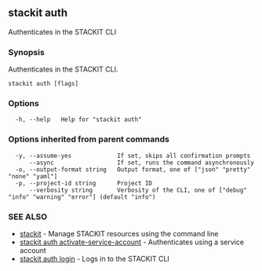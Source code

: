 ## stackit auth

Authenticates in the STACKIT CLI

### Synopsis

Authenticates in the STACKIT CLI.

```
stackit auth [flags]
```

### Options

```
  -h, --help   Help for "stackit auth"
```

### Options inherited from parent commands

```
  -y, --assume-yes             If set, skips all confirmation prompts
      --async                  If set, runs the command asynchronously
  -o, --output-format string   Output format, one of ["json" "pretty" "none" "yaml"]
  -p, --project-id string      Project ID
      --verbosity string       Verbosity of the CLI, one of ["debug" "info" "warning" "error"] (default "info")
```

### SEE ALSO

* [stackit](./stackit.md)	 - Manage STACKIT resources using the command line
* [stackit auth activate-service-account](./stackit_auth_activate-service-account.md)	 - Authenticates using a service account
* [stackit auth login](./stackit_auth_login.md)	 - Logs in to the STACKIT CLI

